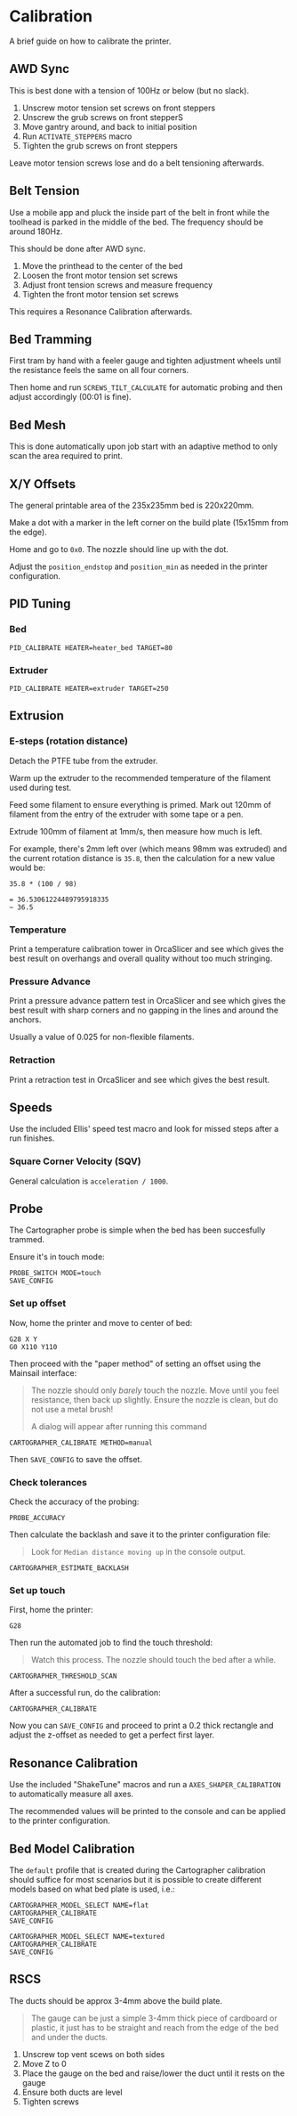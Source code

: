 # Calibration

A brief guide on how to calibrate the printer.

## AWD Sync

This is best done with a tension of 100Hz or below (but no slack).

1. Unscrew motor tension set screws on front steppers
2. Unscrew the grub screws on front stepperS
3. Move gantry around, and back to initial position
4. Run `ACTIVATE_STEPPERS` macro
5. Tighten the grub screws on front steppers

Leave motor tension screws lose and do a belt tensioning afterwards.

## Belt Tension

Use a mobile app and pluck the inside part of the belt in front while the
toolhead is parked in the middle of the bed. The frequency should be around 180Hz.

This should be done after AWD sync.

1. Move the printhead to the center of the bed
2. Loosen the front motor tension set screws
3. Adjust front tension screws and measure frequency
4. Tighten the front motor tension set screws

This requires a Resonance Calibration afterwards.

## Bed Tramming

First tram by hand with a feeler gauge and tighten adjustment wheels until the resistance feels the same on all four corners.

Then home and run `SCREWS_TILT_CALCULATE` for automatic probing and then adjust accordingly (00:01 is fine).

## Bed Mesh

This is done automatically upon job start with an adaptive method to only scan the area required to print.

## X/Y Offsets

The general printable area of the 235x235mm bed is 220x220mm.

Make a dot with a marker in the left corner on the build plate (15x15mm from the edge).

Home and go to `0x0`. The nozzle should line up with the dot.

Adjust the `position_endstop` and `position_min` as needed in the printer configuration.

## PID Tuning

### Bed

```
PID_CALIBRATE HEATER=heater_bed TARGET=80
```

### Extruder

```
PID_CALIBRATE HEATER=extruder TARGET=250
```

## Extrusion

### E-steps (rotation distance)

Detach the PTFE tube from the extruder.

Warm up the extruder to the recommended temperature of the filament used during test.

Feed some filament to ensure everything is primed. Mark out 120mm of filament from the entry of the extruder
with some tape or a pen.

Extrude 100mm of filament at 1mm/s, then measure how much is left.

For example, there's 2mm left over (which means 98mm was extruded) and the current rotation distance is `35.8`, then the
calculation for a new value would be:

```
35.8 * (100 / 98)

= 36.53061224489795918335
~ 36.5
```

### Temperature

Print a temperature calibration tower in OrcaSlicer and see which gives the best result
on overhangs and overall quality without too much stringing.

### Pressure Advance

Print a pressure advance pattern test in OrcaSlicer and see which gives the best result
with sharp corners and no gapping in the lines and around the anchors.

Usually a value of 0.025 for non-flexible filaments.

### Retraction

Print a retraction test in OrcaSlicer and see which gives the best result.

## Speeds

Use the included Ellis' speed test macro and look for missed steps after a run finishes.

### Square Corner Velocity (SQV)

General calculation is `acceleration / 1000`.

## Probe

The Cartographer probe is simple when the bed has been succesfully trammed.

Ensure it's in touch mode:

```gcode
PROBE_SWITCH MODE=touch
SAVE_CONFIG
```

### Set up offset

Now, home the printer and move to center of bed:

```gcode
G28 X Y
G0 X110 Y110
```

Then proceed with the "paper method" of setting an offset using the Mainsail interface:

> The nozzle should only *barely* touch the nozzle. Move until you feel resistance, then back up slightly.
> Ensure the nozzle is clean, but do not use a metal brush!
>
> A dialog will appear after running this command

```gcode
CARTOGRAPHER_CALIBRATE METHOD=manual
```

Then `SAVE_CONFIG` to save the offset.

### Check tolerances

Check the accuracy of the probing:

```gcode
PROBE_ACCURACY
```

Then calculate the backlash and save it to the printer configuration file:

> Look for `Median distance moving up` in the console output.

```gcode
CARTOGRAPHER_ESTIMATE_BACKLASH
```

### Set up touch

First, home the printer:

```gcode
G28
```

Then run the automated job to find the touch threshold:

> Watch this process. The nozzle should touch the bed after a while.

```gcode
CARTOGRAPHER_THRESHOLD_SCAN
```

After a successful run, do the calibration:

```gcode
CARTOGRAPHER_CALIBRATE
```

Now you can `SAVE_CONFIG` and proceed to print a 0.2 thick rectangle and adjust the z-offset as needed
to get a perfect first layer.

## Resonance Calibration

Use the included "ShakeTune" macros and run a `AXES_SHAPER_CALIBRATION` to automatically measure all axes.

The recommended values will be printed to the console and can be applied to the printer configuration.

## Bed Model Calibration

The `default` profile that is created during the Cartographer calibration should suffice for most scenarios
but it is possible to create different models based on what bed plate is used, i.e.:

```gcode
CARTOGRAPHER_MODEL_SELECT NAME=flat
CARTOGRAPHER_CALIBRATE
SAVE_CONFIG

CARTOGRAPHER_MODEL_SELECT NAME=textured
CARTOGRAPHER_CALIBRATE
SAVE_CONFIG
```

## RSCS

The ducts should be approx 3-4mm above the build plate.

> The gauge can be just a simple 3-4mm thick piece of cardboard or plastic, it just has to
> be straight and reach from the edge of the bed and under the ducts.

1. Unscrew top vent scews on both sides
2. Move Z to 0
3. Place the gauge on the bed and raise/lower the duct until it rests on the gauge
4. Ensure both ducts are level
5. Tighten screws
